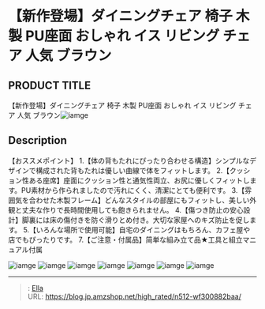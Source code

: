 # 【新作登場】ダイニングチェア 椅子 木製 PU座面 おしゃれ イス リビング チェア 人気 ブラウン


## PRODUCT TITLE 

【新作登場】ダイニングチェア 椅子 木製 PU座面 おしゃれ イス リビング チェア 人気 ブラウン![iamge](https://b2bfiles1.gigab2b.cn/image/wkseller/301/20230519_40694defaa214881339ef64a76afb1d8.jpg)

## Description

【おススメポイント】
1.【体の背もたれにぴったり合わせる構造】シンプルなデザインで構成された背もたれは優しい曲線で体をフィットします。
2.【クッション性ある座席】座面にクッション性と通気性両立、お尻に優しくフィットします。PU素材から作られましたので汚れにくく、清潔にとても便利です。
3.【雰囲気を合わせた木製フレーム】どんなスタイルの部屋にもフィットし、美しい外観と丈夫な作りで長時間使用しても飽きられません。
4.【傷つき防止の安心設計】脚裏には床の傷付きを防ぐ滑りとめ付き。大切な家屋へのキズ防止を促します。
5.【いろんな場所で使用可能】自宅のダイニングはもちろん、カフェ屋や店でもぴったりです。
7.【ご注意・付属品】简単な組み立て品★工具と組立マニュアル付属



![iamge](https://b2bfiles1.gigab2b.cn/image/wkseller/301/20230112_cde2ffe1f6f48195d9eb829669b70a4b.jpg)
![iamge](https://b2bfiles1.gigab2b.cn/image/wkseller/301/20220603_0cfb2c2dcd0c1d886db111e0c8b5a6c2.jpg)
![iamge](https://b2bfiles1.gigab2b.cn/image/wkseller/301/20220603_dbd099bfef7ca41a8b7d90a55cf45402.jpg)
![iamge](https://b2bfiles1.gigab2b.cn/image/wkseller/301/20230519_88a28e919100e611ddb39ddf60b096de.jpg)
![iamge](https://b2bfiles1.gigab2b.cn/image/wkseller/301/20230112_2a291492743aa05bf5d9208b4756fc6d.jpg)
![iamge](https://b2bfiles1.gigab2b.cn/image/wkseller/301/20230519_c7b35061361b0515bd4340c1dd40a4a5.jpg)
![iamge](https://b2bfiles1.gigab2b.cn/image/wkseller/301/20230519_5ecbec25b1485d246e0cf2d81519ad3b.jpg)


---

> : [Ella](https://blog.jp.amzshop.net/)  
> URL: https://blog.jp.amzshop.net/high_rated/n512-wf300882baa/  

